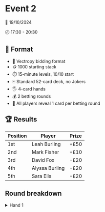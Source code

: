 # Event 2

:calendar: 19/10/2024

:clock8: 17:30 - 20:30

## :page_with_curl: Format

- :speech_balloon: Vectropy bidding format
- :coin: 1000 starting stack
- :stopwatch: 15-minute levels, 10/10 start
- :black_joker: Standard 52-card deck, no Jokers
- :raised_hand_with_fingers_splayed: 4-card hands
- :moneybag: 2 betting rounds
- :eyes: All players reveal 1 card per betting round

## :trophy: Results

| Position | Player         | Prize |
|----------|----------------|-------|
| 1st      | Leah Burling   | +£50  |
| 2nd      | Mark Fisher    | +£10  |
| 3rd      | David Fox      | -£20  |
| 4th      | Alyssa Burling | -£20  |
| 5th      | Sara Ells      | -£20  |

## Round breakdown

<details>
<summary>Hand 1</summary>

| Player | Hand        | Bid 1 | Bid 2     |
|--------|-------------|-------|-----------|
| David  | 3d 6c 3c Kc | 4000  | 5262      |
| Sara   | 9h Kh Qc 5c | 4111  | 6272      |
| Mark   | 2d 8c Kd Qs | 4222  | 6372      |
| Alyssa | 7s 4d 2h 4h | 4232  | Challenge |
| Leah   | 4c Th Qh 8h | 4262  |           |

- :speech_balloon: Bid is **6372**
- :eyes: First reveal shows **1211**
- :shield: Mark: 10
- :crossed_swords: Alyssa: 10
- :shield: Leah: raises to 100
- ❌ David: folds
- :shield: Sara: calls 100
- ❌ Mark: folds
- :crossed_swords: Alyssa: calls 90
- Second reveal shows **3331**
- :crossed_swords: Alyssa: checks
- :shield: Leah: bets 100
- :shield: Sara: calls 100
- :crossed_swords: Alyssa: calls 100


- Result: **7472**, team :shield: wins
- Sara :arrow_up: 105
- Leah :arrow_up: 105
- Alyssa :arrow_down: 200
- Mark :arrow_down: 10

</details>
